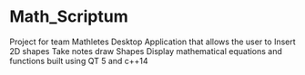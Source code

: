 # Math_Scriptum
Project for team Mathletes 
Desktop Application that allows the user to 
Insert 2D shapes
Take notes
draw Shapes
Display mathematical equations and functions 
built using QT 5 and c++14
